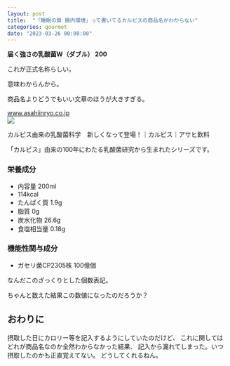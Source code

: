 ```yaml
---
layout: post
title:  "「睡眠の質 腸内環境」って書いてるカルピスの商品名がわからない"
categories: gourmet
date: "2023-03-26 00:00:00"
---
```


**届く強さの乳酸菌W（ダブル） 200**

これが正式名称らしい。

意味わからんから。

商品名よりどうでもいい文章のほうが大きすぎる。


<div class="card">
  <a href="https://www.asahiinryo.co.jp/calpiskagaku/"></a>
  <div class="card__header">
    <a href="https://www.asahiinryo.co.jp/calpiskagaku/">www.asahiinryo.co.jp</a>
  </div>
  <div class="card__image">
    <img src="https://www.asahiinryo.co.jp/calpiskagaku/assets/images/ogp230206.png">
  </div>
  <div class="card__title">
    <p>カルピス由来の乳酸菌科学　新しくなって登場！｜カルピス｜アサヒ飲料</p>
  </div>
  <div class="card__description">
    <p>「カルピス」由来の100年にわたる乳酸菌研究から生まれたシリーズです。</p>
  </div>
</div>


### 栄養成分

- 内容量 200ml
- 114kcal
- たんぱく質 1.9g
- 脂質 0g
- 炭水化物 26.6g
- 食塩相当量 0.18g

### 機能性関与成分
- ガセリ菌CP2305株 100億個

なんだこのざっくりとした個数表記。

ちゃんと数えた結果この数値になったのだろうか？

## おわりに

摂取した日にカロリー等を記入するようにしていたのだけど、
これに関してはどれが商品名なのか全然わからなかった結果、
記入から漏れてしまった。いつ摂取したのかも正直覚えてない。
どうしてくれるねん。
